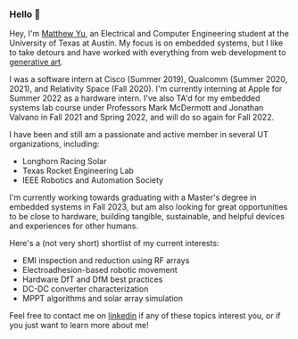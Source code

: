 ### Hello 👋

Hey, I'm [Matthew Yu](https://dimembermatt.github.io/), an Electrical and
Computer Engineering student at the University of Texas at Austin. My focus is
on embedded systems, but I like to take detours and have worked with everything
from web development to [generative
art](https://dimembermatt.github.io/Generative_Art/).

I was a software intern at Cisco (Summer 2019), Qualcomm (Summer 2020, 2021),
and Relativity Space (Fall 2020). I'm currently interning at Apple for Summer
2022 as a hardware intern. I've also TA'd for my embedded systems lab course
under Professors Mark McDermott and Jonathan Valvano in Fall 2021 and Spring
2022, and will do so again for Fall 2022.

I have been and still am a passionate and active member in several UT
organizations, including:
- Longhorn Racing Solar
- Texas Rocket Engineering Lab
- IEEE Robotics and Automation Society

I'm currently working towards graduating with a Master's degree in embedded
systems in Fall 2023, but am also looking for great opportunities to be close to
hardware, building tangible, sustainable, and helpful devices and experiences
for other humans. 

Here's a (not very short) shortlist of my current interests:
- EMI inspection and reduction using RF arrays
- Electroadhesion-based robotic movement
- Hardware DfT and DfM best practices
- DC-DC converter characterization
- MPPT algorithms and solar array simulation

Feel free to contact me on [linkedin](https://www.linkedin.com/in/dimembermatt/) 
if any of these topics interest you, or if you just want to learn more about
me!
